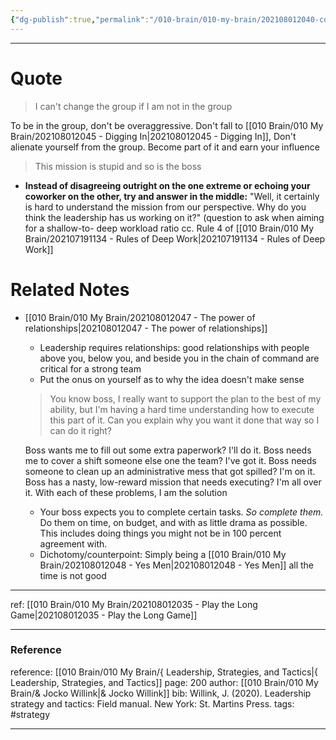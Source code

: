 ```yaml
---
{"dg-publish":true,"permalink":"/010-brain/010-my-brain/202108012040-conform-to-influence/","created":"2021-08-01T20:40:38.000-04:00","updated":"2025-03-21T16:52:22.000-04:00"}
---
```


---

# Quote
> I can't change the group if I am not in the group

To be in the group, don't be overaggressive. Don't fall to [[010 Brain/010 My Brain/202108012045 - Digging In\|202108012045 - Digging In]], Don't alienate yourself from the group. Become part of it and earn your influence

> This mission is stupid and so is the boss

-   **Instead of disagreeing outright on the one extreme or echoing your coworker on the other, try and answer in the middle:** "Well, it certainly is hard to understand the mission from our perspective. Why do you think the leadership has us working on it?" (question to ask when aiming for a shallow-to- deep workload ratio cc. Rule 4 of [[010 Brain/010 My Brain/202107191134 - Rules of Deep Work\|202107191134 - Rules of Deep Work]]

# Related Notes

-   [[010 Brain/010 My Brain/202108012047 - The power of relationships\|202108012047 - The power of relationships]]
    
    -   Leadership requires relationships: good relationships with people above you, below you, and beside you in the chain of command are critical for a strong team
    -   Put the onus on yourself as to why the idea doesn't make sense
    
    > You know boss, I really want to support the plan to the best of my ability, but I'm having a hard time understanding how to execute this part of it. Can you explain why you want it done that way so I can do it right?
    
    Boss wants me to fill out some extra paperwork? I'll do it. Boss needs me to cover a shift someone else one the team? I've got it. Boss needs someone to clean up an administrative mess that got spilled? I'm on it. Boss has a nasty, low-reward mission that needs executing? I'm all over it. With each of these problems, I am the solution
    
    -   Your boss expects you to complete certain tasks. _So complete them._ Do them on time, on budget, and with as little drama as possible. This includes doing things you might not be in 100 percent agreement with.
    -   Dichotomy/counterpoint: Simply being a [[010 Brain/010 My Brain/202108012048 - Yes Men\|202108012048 - Yes Men]] all the time is not good


---

ref: [[010 Brain/010 My Brain/202108012035 - Play the Long Game\|202108012035 - Play the Long Game]]

---

### Reference
reference: [[010 Brain/010 My Brain/{ Leadership, Strategies, and Tactics\|{ Leadership, Strategies, and Tactics]]
page: 200
author: [[010 Brain/010 My Brain/& Jocko Willink\|& Jocko Willink]]
bib: Willink, J. (2020). Leadership strategy and tactics: Field manual. New York: St. Martins Press.
tags: #strategy 

---

